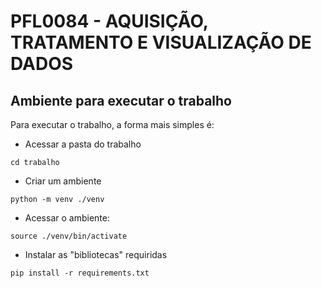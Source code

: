 # PFL0084 - AQUISIÇÃO, TRATAMENTO E VISUALIZAÇÃO DE DADOS

## Ambiente para executar o trabalho

Para executar o trabalho, a forma mais simples é:
* Acessar a pasta do trabalho
```
cd trabalho
```
* Criar um ambiente
```
python -m venv ./venv
```
* Acessar o ambiente:
```
source ./venv/bin/activate
```
* Instalar as "bibliotecas" requiridas
```
pip install -r requirements.txt
```
